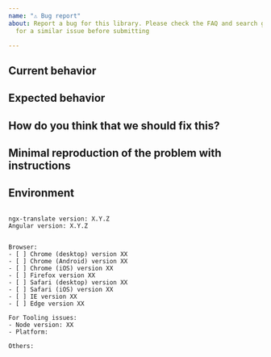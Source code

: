 ```yaml
---
name: "⚠️ Bug report"
about: Report a bug for this library. Please check the FAQ and search github/stackoverflow
  for a similar issue before submitting

---
```


<!--
PLEASE HELP US PROCESS GITHUB ISSUES FASTER BY PROVIDING THE FOLLOWING INFORMATION.

ISSUES MISSING IMPORTANT INFORMATION MAY BE CLOSED WITHOUT INVESTIGATION.
-->

## Current behavior
<!-- Describe how the issue manifests. -->


## Expected behavior
<!-- Describe what the desired behavior would be. -->


## How do you think that we should fix this?
<!-- If you can, describe how you would fix this. -->


## Minimal reproduction of the problem with instructions
<!--
For bug reports please provide the *STEPS TO REPRODUCE* and if possible a *MINIMAL DEMO* of the problem via
https://stackblitz.com or similar. You can use this template as a starting point: https://stackblitz.com/fork/github-nmf2fo
-->


## Environment

<pre><code>
ngx-translate version: X.Y.Z
Angular version: X.Y.Z
<!-- Check whether this is still an issue in the most recent Angular version -->

Browser:
- [ ] Chrome (desktop) version XX
- [ ] Chrome (Android) version XX
- [ ] Chrome (iOS) version XX
- [ ] Firefox version XX
- [ ] Safari (desktop) version XX
- [ ] Safari (iOS) version XX
- [ ] IE version XX
- [ ] Edge version XX
 
For Tooling issues:
- Node version: XX  <!-- run `node --version` -->
- Platform:  <!-- Mac, Linux, Windows -->

Others:
<!-- Anything else relevant?  Operating system version, IDE, package manager, HTTP server, ... -->
</code></pre>
